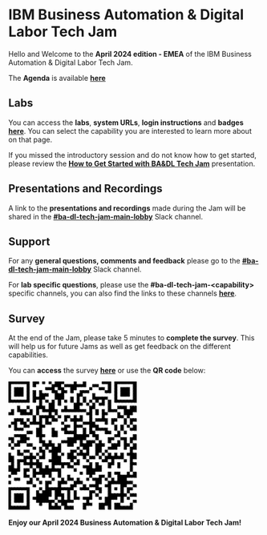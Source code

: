 # IBM Business Automation & Digital Labor Tech Jam

Hello and Welcome to the **April 2024 edition - EMEA** of the IBM Business Automation & Digital Labor Tech Jam. 

The **Agenda** is available **[here](/Agenda/%5BCP4BA%20Tech%20Jam%202022.10.25%5D%20EMEA%20Agenda.pdf)**

<!--
| [APAC Agenda](/Agenda/%5BCP4BA%20Tech%20Jam%202022.10.25%5D%20APAC%20Agenda.pdf) | [EMEA Agenda](/Agenda/%5BCP4BA%20Tech%20Jam%202022.10.25%5D%20EMEA%20Agenda.pdf) | [Americas Agenda](/Agenda/%5BCP4BA%20Tech%20Jam%202022.10.25%5D%20Americas%20Agenda.pdf) |
| ------------------------------------------------------------ | ------------------------------------------------------------ | ------------------------------------------------------------ |
-->

## Labs

You can access the **labs**, **system URLs**, **login instructions** and **badges** **[here](/Labs.md)**. You can select the capability you are interested to learn more about on that page.

If you missed the introductory session and do not know how to get started, please review the **[How to Get Started with BA&DL Tech Jam](/Agenda/How%20to%20Get%20Started%20with%20BA%20%26%20DL%20Tech%20Jam.pdf)** presentation.

## Presentations and Recordings

A link to the **presentations and recordings** made during the Jam will be shared in the **[#ba-dl-tech-jam-main-lobby](https://ibm.enterprise.slack.com/archives/C06RSMQ7WBH)** Slack channel.

## Support

For any **general questions, comments and feedback** please go to the **[#ba-dl-tech-jam-main-lobby](https://ibm.enterprise.slack.com/archives/C06RSMQ7WBH)** Slack channel.

For **lab specific questions**, please use the **#ba-dl-tech-jam-\<capability\>** specific channels, you can also find the links to these channels **[here](/Labs.md)**.  

## Survey

At the end of the Jam, please take 5 minutes to **complete the survey**. This will help us for future Jams as well as get feedback on the different capabilities.

You can **access** the survey **[here](https://www.surveymonkey.com/r/BADLTechJam2024)** or use the **QR code** below:

![Survey QR Code](QR_code_BADLTechJam2024.png)

**Enjoy our April 2024 Business Automation & Digital Labor Tech Jam!**
